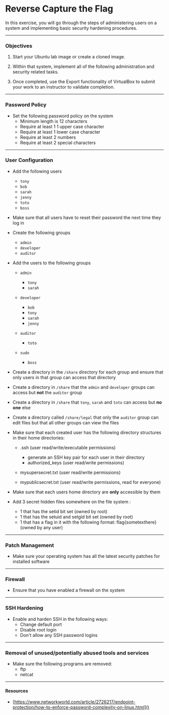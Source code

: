 # Reverse Capture the Flag
In this exercise, you will go through the steps of administering users on a system and implementing basic security hardening procedures.
****

### Objectives
1. Start your Ubuntu lab image or create a cloned image.

2. Within that system, implement all of the following administration and security related tasks.

3. Once completed, use the Export functionality of VirtualBox to submit your work to an instructor to validate completion.
****

### Password Policy
* Set the following password policy on the system
    * Minimum length is 12 characters
    * Require at least 1 1 upper case character
    * Require at least 1 lower case character
    * Require at least 2 numbers
    * Require at least 2 special characters
****

### User Configuration
* Add the following users
    * `tony`
    * `bob`
    * `sarah`
    * `jenny`
    * `toto`
    * `boss`

* Make sure that all users have to reset their password the next time they log in

* Create the following groups
    * `admin`
    * `developer`
    * `auditor`

* Add the users to the following groups
    * `admin`
      * `tony`
      * `sarah`

    * `developer`
      * `bob`
      * `tony`
      * `sarah`
      * `jenny`

    * `auditor`
      * `toto`
    
    * `sudo`
      * `boss`

* Create a directory in the `/share` directory for each group and ensure that only users in that group can access that directory

* Create a directory in `/share` that the `admin` and `developer` groups can access but **not** the `auditor` group

* Create a directory in `/share` that `tony`, `sarah` and `toto` can access but **no one** else

* Create a directory called `/share/legal` that only the `auditor` group can edit files but that all other groups can view the files

* Make sure that each created user has the following directory structures in their home directories:
    * .ssh (user read/write/executable permissions)
      - generate an SSH key pair for each user in their directory
      - authorized_keys (user read/write permissions)

    * mysupersecret.txt (user read/write permissions)

    * mypublicsecret.txt (user read/write permissions, read for everyone)

* Make sure that each users home directory are **only** accessible by them

* Add 3 secret hidden files somewhere on the file system :
    * 1 that has the setid bit set (owned by root)
    * 1 that has the setuid and setgid bit set (owned by root)
    * 1 that has a flag in it with the following format: flag{sometexthere} (owned by any user)

****
### Patch Management
* Make sure your operating system has all the latest security patches for installed software

****
### Firewall
* Ensure that you have enabled a firewall on the system

****
### SSH Hardening
* Enable and harden SSH in the following ways:
    * Change default port
    * Disable root login
    * Don't allow any SSH password logins

****

### Removal of unused/potentially abused tools and services
* Make sure the following programs are removed:
    * ftp
    * netcat

****
#### Resources
* [https://www.networkworld.com/article/2726217/endpoint-protection/how-to-enforce-password-complexity-on-linux.html]()
